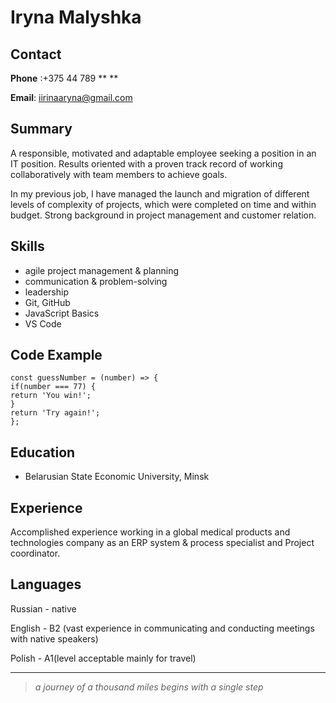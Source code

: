 # __Iryna Malyshka__

## __Contact__
**Phone** :+375 44 789 ** **

**Email**: iirinaaryna@gmail.com

## **Summary**

A responsible, motivated and adaptable employee seeking a position in an IT position.
Results oriented with a proven track record of working collaboratively with team members to achieve goals.

In my previous job, I have managed the launch and migration of different levels of complexity of projects, which were completed on time and within budget.
Strong background in project management and customer relation.

## **Skills**
* agile project management & planning 
* communication & problem-solving
* leadership 
* Git, GitHub
* JavaScript Basics
* VS Code 
## **Code Example**
```
const guessNumber = (number) => {
if(number === 77) {
return 'You win!';
}
return 'Try again!';
};
```

## **Education**

+ Belarusian State Economic University, Minsk



## **Experience**
Accomplished experience working in a global medical products and technologies company as an ERP system & process specialist and Project coordinator.

## **Languages**
Russian - native


English - B2 (vast experience in communicating and conducting meetings with native speakers)


Polish - A1(level acceptable mainly for travel)

***
> *a journey of a thousand miles begins with a single step*

